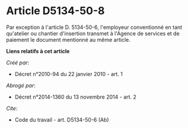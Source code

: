 # Article D5134-50-8

Par exception à l'article D. 5134-50-6, l'employeur conventionné en tant qu'atelier ou chantier d'insertion transmet à
l'Agence de services et de paiement le document mentionné au même article.

**Liens relatifs à cet article**

_Créé par_:

  - Décret n°2010-94 du 22 janvier 2010 - art. 1

_Abrogé par_:

  - Décret n°2014-1360 du 13 novembre 2014 - art. 2

_Cite_:

  - Code du travail - art. D5134-50-6 (Ab)
